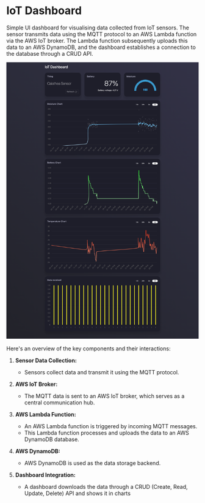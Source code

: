 # IoT Dashboard

Simple UI dashboard for visualising data collected from IoT sensors.
The sensor transmits data using the MQTT protocol to an AWS Lambda function via the AWS IoT broker. The Lambda function subsequently uploads this data to an AWS DynamoDB, and the dashboard establishes a connection to the database through a CRUD API.


![IoD Dashboard](./assets/IoTDashboard_Image.png)

Here's an overview of the key components and their interactions:


1. **Sensor Data Collection:**
   - Sensors collect data and transmit it using the MQTT protocol.

2. **AWS IoT Broker:**
   - The MQTT data is sent to an AWS IoT broker, which serves as a central communication hub.

3. **AWS Lambda Function:**
   - An AWS Lambda function is triggered by incoming MQTT messages.
   - This Lambda function processes and uploads the data to an AWS DynamoDB database.

4. **AWS DynamoDB:**
   - AWS DynamoDB is used as the data storage backend.

5. **Dashboard Integration:**
   - A dashboard downloads the data through a CRUD (Create, Read, Update, Delete) API and shows it in charts
